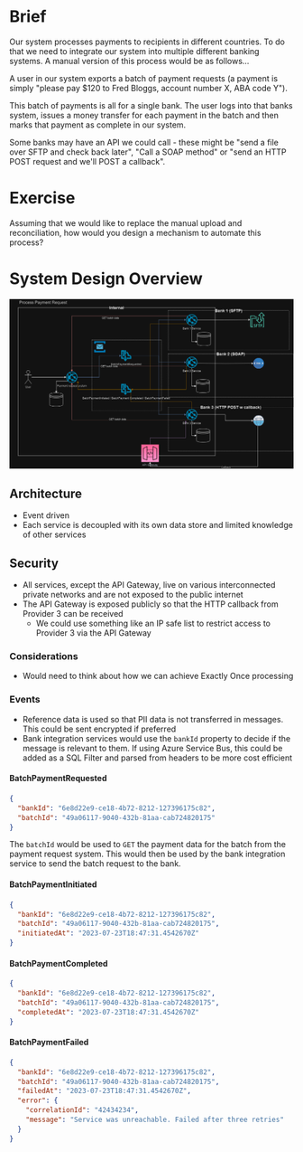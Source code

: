 # Brief

Our system processes payments to recipients in different countries. To do that we need to integrate our system into multiple different banking systems. A manual version of this process would be as follows...

A user in our system exports a batch of payment requests (a payment is simply "please pay $120 to Fred Bloggs, account number X, ABA code Y").

This batch of payments is all for a single bank. The user logs into that banks system, issues a money transfer for each payment in the batch and then marks that payment as complete in our system.

Some banks may have an API we could call - these might be "send a file over SFTP and check back later", "Call a SOAP method" or "send an HTTP POST request and we'll POST a callback".

# Exercise

Assuming that we would like to replace the manual upload and reconciliation, how would you design a mechanism to automate this process?

# System Design Overview

![system-overview](system-overview.drawio.png)

## Architecture

- Event driven
- Each service is decoupled with its own data store and limited knowledge of other services

## Security

- All services, except the API Gateway, live on various interconnected private networks and are not exposed to the public internet
- The API Gateway is exposed publicly so that the HTTP callback from Provider 3 can be received
  - We could use something like an IP safe list to restrict access to Provider 3 via the API Gateway

### Considerations

- Would need to think about how we can achieve Exactly Once processing

### Events

- Reference data is used so that PII data is not transferred in messages. This could be sent encrypted if preferred
- Bank integration services would use the `bankId` property to decide if the message is relevant to them. If using Azure Service Bus, this could be added as a SQL Filter and parsed from headers to be more cost efficient

#### BatchPaymentRequested

```JSON
{
  "bankId": "6e8d22e9-ce18-4b72-8212-127396175c82",
  "batchId": "49a06117-9040-432b-81aa-cab724820175"
}
```

The `batchId` would be used to `GET` the payment data for the batch from the payment request system. This would then be used by the bank integration service to send the batch request to the bank.

#### BatchPaymentInitiated

```JSON
{
  "bankId": "6e8d22e9-ce18-4b72-8212-127396175c82",
  "batchId": "49a06117-9040-432b-81aa-cab724820175",
  "initiatedAt": "2023-07-23T18:47:31.4542670Z"
}
```

#### BatchPaymentCompleted

```JSON
{
  "bankId": "6e8d22e9-ce18-4b72-8212-127396175c82",
  "batchId": "49a06117-9040-432b-81aa-cab724820175",
  "completedAt": "2023-07-23T18:47:31.4542670Z"
}
```

#### BatchPaymentFailed

```JSON
{
  "bankId": "6e8d22e9-ce18-4b72-8212-127396175c82",
  "batchId": "49a06117-9040-432b-81aa-cab724820175",
  "failedAt": "2023-07-23T18:47:31.4542670Z",
  "error": {
    "correlationId": "42434234",
    "message": "Service was unreachable. Failed after three retries"
  }
}
```
